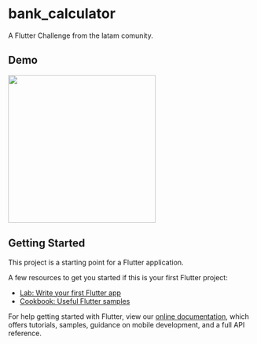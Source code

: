 # bank_calculator

A Flutter Challenge from the latam comunity.

## Demo

<img src="https://media.giphy.com/media/2xNBCb07oojLHQxTO5/giphy-downsized.gif" width="300">

## Getting Started

This project is a starting point for a Flutter application.

A few resources to get you started if this is your first Flutter project:

- [Lab: Write your first Flutter app](https://flutter.dev/docs/get-started/codelab)
- [Cookbook: Useful Flutter samples](https://flutter.dev/docs/cookbook)

For help getting started with Flutter, view our
[online documentation](https://flutter.dev/docs), which offers tutorials,
samples, guidance on mobile development, and a full API reference.
